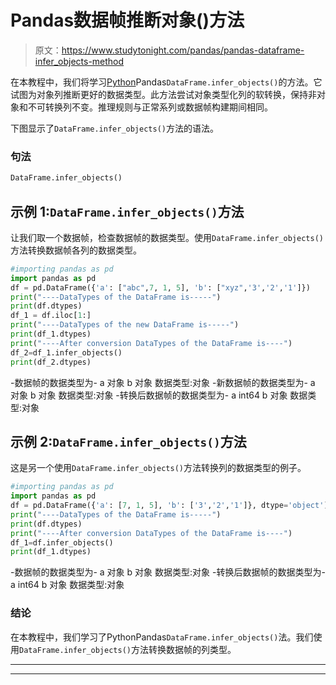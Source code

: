 # Pandas数据帧推断对象()方法

> 原文：<https://www.studytonight.com/pandas/pandas-dataframe-infer_objects-method>

在本教程中，我们将学习[Python](https://www.studytonight.com/python/getting-started-with-python)Pandas`DataFrame.infer_objects()`的方法。它试图为对象列推断更好的数据类型。此方法尝试对象类型化列的软转换，保持非对象和不可转换列不变。推理规则与正常系列或数据帧构建期间相同。

下图显示了`DataFrame.infer_objects()`方法的语法。

### 句法

```py
DataFrame.infer_objects()
```

## 示例 1:`DataFrame.infer_objects()`方法

让我们取一个数据帧，检查数据帧的数据类型。使用`DataFrame.infer_objects()`方法转换数据帧各列的数据类型。

```py
#importing pandas as pd
import pandas as pd
df = pd.DataFrame({'a': ["abc",7, 1, 5], 'b': ["xyz",'3','2','1']})
print("----DataTypes of the DataFrame is-----")
print(df.dtypes)
df_1 = df.iloc[1:]
print("----DataTypes of the new DataFrame is-----")
print(df_1.dtypes)
print("----After conversion DataTypes of the DataFrame is----")
df_2=df_1.infer_objects()
print(df_2.dtypes)
```

-数据帧的数据类型为-
a 对象
b 对象
数据类型:对象
-新数据帧的数据类型为-
a 对象
b 对象
数据类型:对象
-转换后数据帧的数据类型为-
a int64
b 对象
数据类型:对象

## 示例 2:`DataFrame.infer_objects()`方法

这是另一个使用`DataFrame.infer_objects()`方法转换列的数据类型的例子。

```py
#importing pandas as pd
import pandas as pd
df = pd.DataFrame({'a': [7, 1, 5], 'b': ['3','2','1']}, dtype='object')
print("----DataTypes of the DataFrame is-----")
print(df.dtypes)
print("----After conversion DataTypes of the DataFrame is----")
df_1=df.infer_objects()
print(df_1.dtypes)
```

-数据帧的数据类型为-
a 对象
b 对象
数据类型:对象
-转换后数据帧的数据类型为-
a int64
b 对象
数据类型:对象

### 结论

在本教程中，我们学习了PythonPandas`DataFrame.infer_objects()`法。我们使用`DataFrame.infer_objects()`方法转换数据帧的列类型。

* * *

* * *